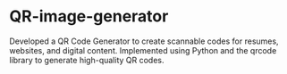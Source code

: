 # QR-image-generator
Developed a QR Code Generator to create scannable codes for resumes, websites, and digital content. Implemented using Python and the qrcode library to generate high-quality QR codes.
